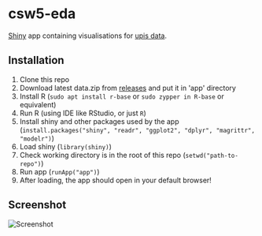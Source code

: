 # csw5-eda

[Shiny](https://github.com/rstudio/shiny) app containing visualisations for [upis data](https://github.com/luka-j/UpisStats).

## Installation
1. Clone this repo
1. Download latest data.zip from [releases](https://github.com/luka-j/csw5-eda/releases) and put it in 'app' directory 
1. Install R (`sudo apt install r-base` or `sudo zypper in R-base` or equivalent)
2. Run R (using IDE like RStudio, or just `R`)
3. Install shiny and other packages used by the app (`install.packages("shiny", "readr", "ggplot2", "dplyr", "magrittr", "modelr")`)
4. Load shiny (`library(shiny)`)
5. Check working directory is in the root of this repo (`setwd("path-to-repo")`)
6. Run app (`runApp("app")`)
7. After loading, the app should open in your default browser!

## Screenshot
![Screenshot](https://i.imgur.com/YwgQcZB.png)

